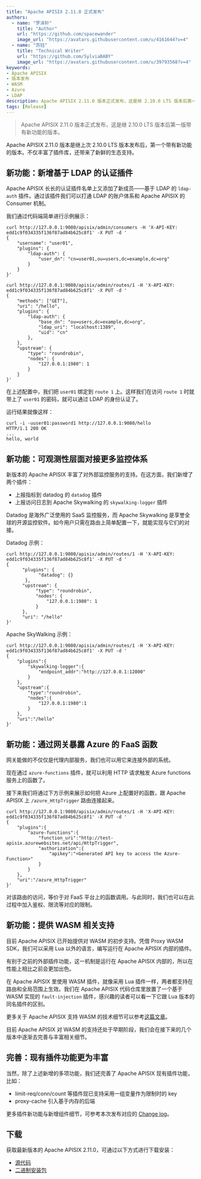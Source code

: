 ```yaml
---
title: "Apache APISIX 2.11.0 正式发布"
authors:
  - name: "罗泽轩"
    title: "Author"
    url: "https://github.com/spacewander"
    image_url: "https://avatars.githubusercontent.com/u/4161644?v=4"
  - name: "苏钰"
    title: "Technical Writer"
    url: "https://github.com/SylviaBABY"
    image_url: "https://avatars.githubusercontent.com/u/39793568?v=4"
keywords: 
- Apache APISIX
- 版本发布
- WASM
- Azure
- LDAP
description: Apache APISIX 2.11.0 版本正式发布，这是继 2.10.0 LTS 版本后第一版带有新功能的版本。
tags: [Release]
---
```


> Apache APISIX 2.11.0 版本正式发布，这是继 2.10.0 LTS 版本后第一版带有新功能的版本。

<!--truncate-->

Apache APISIX 2.11.0 版本是继上次 2.10.0 LTS 版本发布后，第一个带有新功能的版本。不仅丰富了插件库，还带来了新鲜的生态支持。

## 新功能：新增基于 LDAP 的认证插件

Apache APISIX 长长的认证插件名单上又添加了新成员——基于 LDAP 的 `ldap-auth` 插件。通过该插件我们可以打通 LDAP 的账户体系和 Apache APISIX 的 Consumer 机制。

我们通过代码端简单进行示例展示：

```shell
curl http://127.0.0.1:9080/apisix/admin/consumers -H 'X-API-KEY: edd1c9f034335f136f87ad84b625c8f1' -X PUT -d '
{
    "username": "user01",
    "plugins": {
        "ldap-auth": {
            "user_dn": "cn=user01,ou=users,dc=example,dc=org"
        }
    }
}'
```

```shell
curl http://127.0.0.1:9080/apisix/admin/routes/1 -H 'X-API-KEY: edd1c9f034335f136f87ad84b625c8f1' -X PUT -d '
{
    "methods": ["GET"],
    "uri": "/hello",
    "plugins": {
        "ldap-auth": {
            "base_dn": "ou=users,dc=example,dc=org",
            "ldap_uri": "localhost:1389",
            "uid": "cn"
        },
    },
    "upstream": {
        "type": "roundrobin",
        "nodes": {
            "127.0.0.1:1980": 1
        }
    }
}'
```

在上述配置中，我们把 `user01` 绑定到 `route 1` 上。这样我们在访问 `route 1` 时就带上了 `user01` 的密码，就可以通过 LDAP 的身份认证了。

运行结果就像这样：

```shell
curl -i -uuser01:password1 http://127.0.0.1:9080/hello
HTTP/1.1 200 OK
...
hello, world
```

## 新功能：可观测性层面对接更多监控体系

新版本的 Apache APISIX 丰富了对外部监控服务的支持。在这方面，我们新增了两个插件：

* 上报指标到 datadog 的 `datadog` 插件
* 上报访问日志到 Apache Skywalking 的 `skywalking-logger` 插件

Datadog 是海外广泛使用的 SaaS 监控服务，而 Apache Skywalking 是享誉全球的开源监控软件。如今用户只需在路由上简单配置一下，就能实现与它们的对接。

Datadog 示例：

```shell
curl http://127.0.0.1:9080/apisix/admin/routes/1 -H 'X-API-KEY: edd1c9f034335f136f87ad84b625c8f1' -X PUT -d '
{
      "plugins": {
            "datadog": {}
       },
      "upstream": {
           "type": "roundrobin",
           "nodes": {
               "127.0.0.1:1980": 1
           }
      },
      "uri": "/hello"
}'
```

Apache SkyWalking 示例：

```shell
curl http://127.0.0.1:9080/apisix/admin/routes/1 -H 'X-API-KEY: edd1c9f034335f136f87ad84b625c8f1' -X PUT -d '
{
    "plugins":{
        "skywalking-logger":{
            "endpoint_addr":"http://127.0.0.1:12800"
        }
    },
    "upstream":{
        "type":"roundrobin",
        "nodes":{
            "127.0.0.1:1980":1
        }
    },
    "uri":"/hello"
}'
```

## 新功能：通过网关暴露 Azure 的 FaaS 函数

网关能做的不仅仅是代理内部服务，我们也可以用它来连接外部的系统。

现在通过 `azure-functions` 插件，就可以利用 HTTP 请求触发 Azure functions 服务上的函数了。

接下来我们将通过下方示例来展示如何把 Azure 上配置好的函数，跟 Apache APISIX 上 `/azure_HttpTrigger` 路由连接起来。

```shell
curl http://127.0.0.1:9080/apisix/admin/routes/1 -H 'X-API-KEY: edd1c9f034335f136f87ad84b625c8f1' -X PUT -d '
{
    "plugins":{
        "azure-functions":{
            "function_uri":"http://test-apisix.azurewebsites.net/api/HttpTrigger",
            "authorization":{
                "apikey":"<Generated API key to access the Azure-Function>"
            }
        }
    },
    "uri":"/azure_HttpTrigger"
}'
```

对该路由的访问，等价于对 FaaS 平台上的函数调用。与此同时，我们也可以在此过程中加入鉴权、限流等对应的限制。

## 新功能：提供 WASM 相关支持

目前 Apache APISIX 已开始提供对 WASM 的初步支持。凭借 Proxy WASM SDK，我们可以采用 Lua 以外的语言，编写运行在 Apache APISIX 内部的插件。

有别于之前的外部插件功能，这一机制是运行在 Apache APISIX 内部的，所以在性能上相比之前会更加出色。

在 Apache APISIX 里使用 WASM 插件，就像采用 Lua 插件一样，两者都支持在路由和全局范围上生效。我们在 Apache APISIX 代码仓库里放置了一个基于 WASM 实现的 `fault-injection` 插件，感兴趣的读者可以看一下它跟 Lua 版本的同名插件的区别。

更多关于 Apache APISIX 支持 WASM 的技术细节可以参考[这篇文章](https://apisix.apache.org/zh/blog/2021/11/19/apisix-supports-wasm)。

目前 Apache APISIX 对 WASM 的支持还处于早期阶段，我们会在接下来的几个版本中逐渐去完善与丰富相关细节。

## 完善：现有插件功能更为丰富

当然，除了上述新增的多项功能，我们还完善了 Apache APISIX 现有插件功能，比如：

* limit-req/conn/count 等插件现已支持采用一组变量作为限制时的 key
* proxy-cache 引入基于内存的后端

更多插件新功能与新增组件细节，可参考本次发布对应的 [Change log](https://github.com/apache/apisix/blob/release/2.11/CHANGELOG.md#2110)。

## 下载

获取最新版本的 Apache APISIX 2.11.0，可通过以下方式进行下载安装：

* [源代码](https://apisix.apache.org/downloads/)
* [二进制安装包](https://apisix.apache.org/zh/docs/apisix/how-to-build/)
